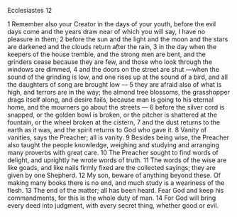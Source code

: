 Ecclesiastes 12

1	Remember also your Creator in the days of your youth, before the evil days come and the years draw near of which you will say, I have no pleasure in them;
2	before the sun and the light and the moon and the stars are darkened and the clouds return after the rain,
3	in the day when the keepers of the house tremble, and the strong men are bent, and the grinders cease because they are few, and those who look through the windows are dimmed,
4	and the doors on the street are shut —when the sound of the grinding is low, and one rises up at the sound of a bird, and all the daughters of song are brought low —
5	they are afraid also of what is high, and terrors are in the way; the almond tree blossoms, the grasshopper drags itself along, and desire fails, because man is going to his eternal home, and the mourners go about the streets —
6	before the silver cord is snapped, or the golden bowl is broken, or the pitcher is shattered at the fountain, or the wheel broken at the cistern,
7	and the dust returns to the earth as it was, and the spirit returns to God who gave it.
8	Vanity of vanities, says the Preacher; all is vanity.
9	Besides being wise, the Preacher also taught the people knowledge, weighing and studying and arranging many proverbs with great care.
10	The Preacher sought to find words of delight, and uprightly he wrote words of truth.
11	The words of the wise are like goads, and like nails firmly fixed are the collected sayings; they are given by one Shepherd.
12	My son, beware of anything beyond these. Of making many books there is no end, and much study is a weariness of the flesh.
13	The end of the matter; all has been heard. Fear God and keep his commandments, for this is the whole duty of man.
14	For God will bring every deed into judgment, with every secret thing, whether good or evil.

